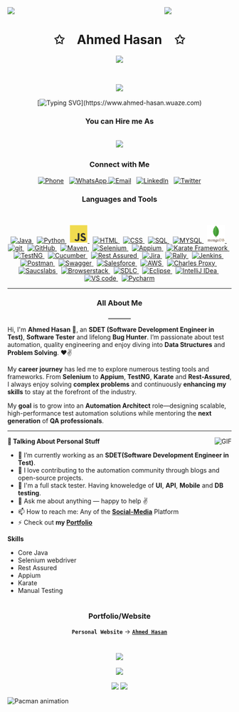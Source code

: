 <div align="center">

<img align="left" src="https://user-images.githubusercontent.com/65187002/144930161-2f783401-8d27-4fdf-a2f7-cc0ba32f1f1f.gif" width="30%" style="display:inline;"><img align="right" src="https://user-images.githubusercontent.com/65187002/144930161-2f783401-8d27-4fdf-a2f7-cc0ba32f1f1f.gif" width="30%" style="display:inline;">
<br>
<p align="center">
    <h1 align="center">✩&emsp;Ahmed Hasan&emsp;✩</h1>
</p>
<p align="center">
    <img src="https://readme-typing-svg.herokuapp.com/?lines=Yaaaaaahooooooooo!🎉;Welcome+to+my+profile!;Have+a+look+around!&font=Fira%20Code&color=%23D62F79&center=true&width=280&height=50">
</p>
<br>
<p align="center">
    <img id="preview" src="https://komarev.com/ghpvc/?username=im-ahmed-hasan&color=blue">
</p>

[![Typing SVG](https://readme-typing-svg.herokuapp.com?size=32&duration=4000&color=34385e&center=true&width=1000&lines=Hello,+This+is+Ahmed+Hasan...;I'm+an+SDET+at+Kroger...;Thank+you+so+much+for+visiting+My+Profile...)](https://www.ahmed-hasan.wuaze.com)

<h3 align="center">You can Hire me As</h3>
<h2 align="center">
  <a href="https://www.ahmed-hasan.wuaze.com"><img src="https://readme-typing-svg.herokuapp.com?lines=SDET%20(SOFTWARE%20DEVELOPMENT%20ENGINEER%20IN%20TEST);QA%20Automation%20Engineer;Test%20Automation%20Expert;Functional+Tester%20|%20API+Tester%20|%20Test+Analyst;Mobile+Automation+Engineer;SQE%20|%20SDET%20;&center=true&color=98acf2&width=600&height=50"></a>
</h2>
</div>

<h3 align="center">Connect with Me</h3>
<p align="center">
  <a title="Phone" href="tel:+9292477058" target="_blank"><img align="center" src="https://i.pinimg.com/originals/84/4e/8c/844e8cd4ab26c82286238471f0e5a901.png" alt="Phone" height="40" width="40" /></a>
  &nbsp;
 <a title="WhatsApp" href="https://wa.me/19292477058" target="_blank">
    <img align="center" src="https://upload.wikimedia.org/wikipedia/commons/6/6b/WhatsApp.svg" alt="WhatsApp" height="40" width="40" />
  </a>
  <a title="Email" href="mailto:ahmedfhasann@gmail.com" target="blank"><img align="center" src="https://mailmeteor.com/logos/assets/PNG/Gmail_Logo_256px.png" alt="Email" height="30" width="40" /></a>
  &nbsp;
  <a title="LinkedIn" href="https://www.linkedin.com/in/-ahmed-hasan" target="blank"><img align="center" src="https://raw.githubusercontent.com/rahuldkjain/github-profile-readme-generator/master/src/images/icons/Social/linked-in-alt.svg" alt="LinkedIn" height="35" width="40" /></a>
  &nbsp;
  <a title="Twitter" href="https://twitter.com/ahmed__foysol" target="blank"><img align="center" src="https://raw.githubusercontent.com/rahuldkjain/github-profile-readme-generator/master/src/images/icons/Social/twitter.svg" alt="Twitter" height="38" width="40" /></a>
  
</p>

<h3 align="center">Languages and Tools</h3>
</br>
<p align="center">
  <a title="Java" href="https://www.oracle.com/java/technologies/downloads/" target="_blank"> <img src="https://cdn-icons-png.flaticon.com/512/226/226777.png" alt="Java" height="40" width="50"/> </a>
  &nbsp;
  <a title="Python" href="https://www.python.org/" target="_blank"> <img src="https://upload.wikimedia.org/wikipedia/commons/thumb/c/c3/Python-logo-notext.svg/1024px-Python-logo-notext.svg.png" alt="Python " height= "40" width="40"/> </a>
  &nbsp;
  <a title="JavaScript" href="https://www.javascript.com/" target="_blank"> <img src="https://raw.githubusercontent.com/devicons/devicon/master/icons/javascript/javascript-original.svg" alt="javascript" width="40" /> </a> 
  &nbsp; 
  <a title="HTML" href="https://html.com/" target="_blank"> <img src="https://cdn-icons-png.flaticon.com/512/143/143655.png" alt="HTML" width="40" /> </a>
  &nbsp;
  <a title="CSS" href="https://developer.mozilla.org/en-US/docs/Web/CSS" target="_blank"> <img src="https://cdn4.iconfinder.com/data/icons/social-media-logos-6/512/121-css3-512.png" alt="CSS" width="40" /> </a>
  &nbsp;
  <a title="Oracle SQL Developer" href="https://www.oracle.com/database/sqldeveloper/" target="_blank"> <img src="https://upload.wikimedia.org/wikipedia/en/thumb/6/68/Oracle_SQL_Developer_logo.svg/1200px-Oracle_SQL_Developer_logo.svg.png" alt="SQL" width="40"/> </a>
  &nbsp;
  <a title="MySQL" href="https://www.mysql.com/" target="_blank"> <img src="https://pngimg.com/uploads/mysql/mysql_PNG23.png" alt="MYSQL" width="40" /> </a>
  &nbsp;
  <a title="MongoDB" href="https://www.mongodb.com/" target="_blank"> <img src="https://raw.githubusercontent.com/devicons/devicon/master/icons/mongodb/mongodb-original-wordmark.svg" alt="mongodb" width="40" />  </a> 
  &nbsp; 
  <a title="Git" href="https://git-scm.com/downloads" target="_blank"> <img src="https://www.vectorlogo.zone/logos/git-scm/git-scm-icon.svg" alt="git" width="40" /> </a>
  &nbsp; 
  <a title="Github" href="https://github.com/ahmed-hasan-kr" target="_blank"> <img src="https://images.icon-icons.com/3053/PNG/512/github_alt_macos_bigsur_icon_190138.png" alt="GitHub" width="45"/> </a> 
  &nbsp;  
  <a title="Maven" href="https://maven.apache.org/download.cgi" target="_blank"> <img src="https://encrypted-tbn0.gstatic.com/images?q=tbn:ANd9GcRVJzOSI3AtkpYVLkOtbzVJry5wy83535JC2jEh_3og561Cui0BB1QWcz3xpTkWY-vFCXM&usqp=CAU" alt="Maven" width="40"/> </a>
  &nbsp;
  <a title="Selenium" href="https://www.selenium.dev/downloads/" target="_blank"> <img src="https://upload.wikimedia.org/wikipedia/commons/thumb/d/d5/Selenium_Logo.png/1200px-Selenium_Logo.png" alt="Selenium" width="39"/> </a>
  &nbsp;
  <a title="Appium" href="https://appium.io/" target="_blank"> <img src="https://upload.wikimedia.org/wikipedia/commons/8/84/Appium.png" alt="Appium" width="44"/> </a>
  &nbsp;
  <a title="Karate Framework" href="https://karatelabs.github.io/karate/karate-core/" target="_blank"> <img src="https://upload.wikimedia.org/wikipedia/commons/thumb/f/f7/Karate_software_logo.svg/1200px-Karate_software_logo.svg.png" alt="Karate Framework" width="42"/> </a>
  &nbsp;
  <a title="TestNG" href="https://testng.org/doc/" target="_blank"> <img src="https://avatars.githubusercontent.com/u/12528662?s=200&v=4" alt="TestNG" width="40"/> </a>
  &nbsp;
  <a title="Cucumber" href="https://cucumber.io/" target="_blank"> <img src="https://images.icon-icons.com/2415/PNG/512/cucumber_plain_logo_icon_146571.png" alt="Cucumber" width="40"/> </a>
  &nbsp;
  <a title="Rest-Assured" href="https://rest-assured.io/" target="_blank"> <img src="https://avatars.githubusercontent.com/u/19369327?s=280&v=4" alt="Rest Assured" width="40"/> </a>
  &nbsp;
  <a title="JIRA" href="https://www.atlassian.com/software/jira" target="_blank"> <img src="https://symphony.com/wp-content/uploads/2020/12/sd-integrations-logo-jira.png" alt="Jira" width="40"/> </a>
  &nbsp;
  <a title="Rally (Project Management Tool)" href="https://www.rallydev.com/" target="_blank"> <img src="https://gdm-catalog-fmapi-prod.imgix.net/ProductLogo/3db8d2eb-27ca-44ca-856e-86a5f256db97.jpeg" alt="Rally" width="40"/> </a>
  &nbsp;
  <a title="Jenkins" href="https://www.jenkins.io/" target="_blank"> <img src="https://wiki.jenkins-ci.org/JENKINS/attachments/2916393/57409617.png" alt="Jenkins" width="40"/> </a>
  &nbsp;
  <a title="Postman" href="https://www.postman.com/downloads/" target="_blank"> <img src="https://images.icon-icons.com/3053/PNG/512/postman_macos_bigsur_icon_189815.png" alt="Postman" width="40"/> </a>
  &nbsp;
  <a title="Swagger" href="https://swagger.io/" target="_blank"> <img src="https://images.icon-icons.com/2107/PNG/512/file_type_swagger_icon_130134.png" alt="Swagger" width="40"/> </a>
  &nbsp;
  <a title="Salesforce" href="https://www.salesforce.com/" target="_blank"> <img src="https://images.icon-icons.com/2699/PNG/512/salesforce_logo_icon_168852.png" alt="Salesforce" width="65"/> </a>
  &nbsp;
  <a title="AWS" href="https://aws.amazon.com/" target="_blank"> <img src="https://images.icon-icons.com/2407/PNG/512/aws_icon_146074.png" alt="AWS" width="40"/> </a>
  &nbsp;
  <a title="Charles Proxy" href="https://www.charlesproxy.com/" target="_blank"> <img src="https://images.icon-icons.com/1381/PNG/512/charlesproxy_94518.png" alt="Charles Proxy" width="40"/> </a>
  &nbsp;
  <a title="Sauce Labs" href="https://saucelabs.com/" target="_blank"> <img src="https://images.icon-icons.com/2699/PNG/512/saucelabs_logo_icon_168848.png" alt="Saucslabs" width="40"/> </a> 
  &nbsp; 
  <a title="BrowserStack" href="https://www.browserstack.com/"  target="_blank"> <img src="https://cdn.freebiesupply.com/logos/large/2x/browserstack-logo-png-transparent.png" alt="Browserstack" width="40"/> </a>
  &nbsp;
  <a href="SDLC" target="_blank"> <img src="https://t4.ftcdn.net/jpg/05/41/91/07/360_F_541910787_PROoPe5SAXpM1ZQbD0kJtXHDp1pjjfcV.jpg" alt="SDLC" width="40"/> </a>
  &nbsp;
  <a title="Eclipse" href="https://www.eclipse.org/downloads/" target="_blank"> <img src="https://cdn.freebiesupply.com/logos/large/2x/eclipse-11-logo-svg-vector.svg" alt="Eclipse" width="40"/> </a>
  &nbsp;
  <a title="IntelliJ IDEA" href="https://www.jetbrains.com/idea/" target="_blank"> <img src="https://upload.wikimedia.org/wikipedia/commons/thumb/9/9c/IntelliJ_IDEA_Icon.svg/1200px-IntelliJ_IDEA_Icon.svg.png" alt="IntelliJ IDea " width="40"/> </a>
  &nbsp; 
  <a title="VSCode" href="https://code.visualstudio.com/"target="_blank"> <img src="https://upload.wikimedia.org/wikipedia/commons/thumb/9/9a/Visual_Studio_Code_1.35_icon.svg/2048px-Visual_Studio_Code_1.35_icon.svg.png" alt="VS code " width="40"/> </a>
  &nbsp;
  <a title="PyCharm" href="https://www.jetbrains.com/pycharm/" target="_blank"> <img src="https://upload.wikimedia.org/wikipedia/commons/thumb/1/1d/PyCharm_Icon.svg/512px-PyCharm_Icon.svg.png?20200803065702" alt="Pycharm " width="40"/> </a>
</p>

---

<h3 align="center">All About Me</h3>
<h5 align="center"></h5>

<hr style="width:50px; border:1px solid #ccc; margin:auto;"/>

Hi, I'm **Ahmed Hasan** 🙌, an **SDET (Software Development Engineer in Test)**, **Software Tester** and lifelong **Bug Hunter**. I’m passionate about test automation, quality engineering and enjoy diving into **Data Structures** and **Problem Solving**. ❤️✌

My **career journey** has led me to explore numerous testing tools and frameworks. From **Selenium** to **Appium**, **TestNG**, **Karate** and **Rest-Assured**, I always enjoy solving **complex problems** and continuously **enhancing my skills** to stay at the forefront of the industry. 

My **goal** is to grow into an **Automation Architect** role—designing scalable, high-performance test automation solutions while mentoring the **next generation** of **QA professionals**.

---

<img align="right" alt="GIF" src="https://media.giphy.com/media/USV0ym3bVWQJJmNu3N/giphy.gif" />


**👋 Talking About Personal Stuff**

- 🔭 I’m currently working as an **SDET(Software Development Engineer in Test)**.
- 🌱 I love contributing to the automation community through blogs and open-source projects.
- 👯 I'm a full stack tester. Having knoweledge of **UI**, **API**, **Mobile** and **DB testing**.
- 💬 Ask me about anything — happy to help ✌
- 📫 How to reach me: Any of the **[Social-Media](https://www.linkedin.com/in/-ahmed-hasan)** Platform 
- ⚡ Check out **my [Portfolio](https://www.ahmed-hasan.wuaze.com)**




**Skills**

- Core Java
- Selenium webdriver
- Rest Assured
- Appium
- Karate
- Manual Testing



 <!--- Portfolio/Website --->  
  
  <div align="center">
  <h1 align="center"></h1>  

  <h3>Portfolio/Website</h3>
  
   **`Personal Website`** -> <a href="https://www.ahmed-hasan.wuaze.com" target="_blank">**`Ahmed Hasan`**</a>

 <div align="center">
 <h1 align="center"></h1>  

 <p align="center">
  <img src="https://img.shields.io/badge/My%20GitHub%20Analytics-1F222E?style=for-the-badge&logo=github&logoColor=white&labelColor=1F222E&color=1F222E" />
</p>

 <p align="center">
  <img width="460px" src="https://github-readme-stats.vercel.app/api/top-langs/?username=naveenanimation20&hide=TeX&layout=compact&theme=radical&hide_border=true&bg_color=1F222E" />

<p align="center">
  <img width="395px" src="https://github-readme-stats.vercel.app/api?username=im-ahmed-hasan&count_private=true&show_icons=true&theme=material-palenight&hide_border=true&bg_color=1F222E" />
  <img width="420px" src="https://github-readme-streak-stats.herokuapp.com?user=im-ahmed-hasan&theme=material-palenight&hide_border=true&fire=C77800&ring=7C2AE8&background=1F222E" />
</p>

<div align="left">
<img src="https://github.com/maurodesouza/profile-readme-generator/blob/main/public/assets/pacman.svg" alt="Pacman animation" />
</div>
